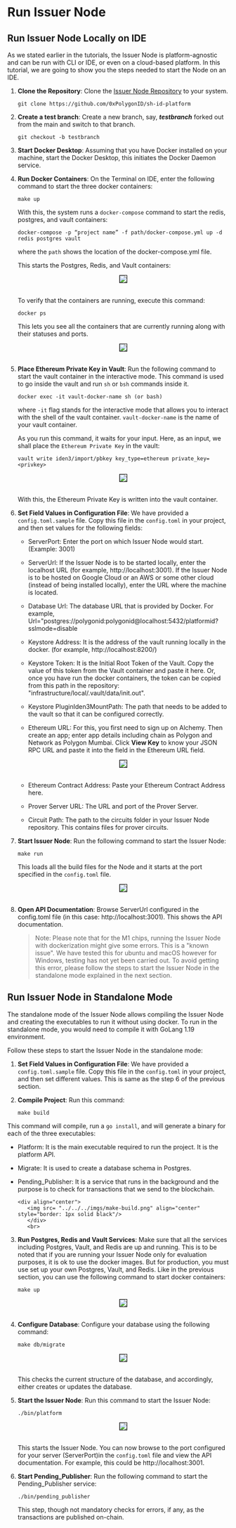 # Run Issuer Node 

## Run Issuer Node Locally on IDE

As we stated earlier in the tutorials, the Issuer Node is platform-agnostic and can be run with CLI or IDE, or even on a cloud-based platform. In this tutorial, we are going to show you the steps needed to start the Node on an IDE.


1. **Clone the Repository**: Clone the <a href="https://github.com/0xPolygonID/sh-id-platform" target="_blank">Issuer Node Repository</a>
to your system.

      ```
      git clone https://github.com/0xPolygonID/sh-id-platform
      ``` 

2. **Create a test branch**: Create a new branch, say, ***testbranch*** forked out from the main and switch to that branch.

    ```
    git checkout -b testbranch
    ```
    

3. **Start Docker Desktop**: Assuming that you have Docker installed on your machine, start the Docker Desktop, this initiates the Docker Daemon service. 

4. **Run Docker Containers**: On the Terminal on IDE, enter the following command to start the three docker containers:

      ```
      make up
      ```
      With this, the system runs a `docker-compose` command to start the redis, postgres, and vault containers:

      ```
      docker-compose -p “project name” -f path/docker-compose.yml up -d redis postgres vault

      ```
      where the `path` shows the location of the docker-compose.yml file.

      This starts the Postgres, Redis, and Vault containers:

      <div align="center">
         <img src= "../../../imgs/makeup.png" align="center" style="border: 1px solid black"/>
         </div>
         <br>

      To verify that the containers are running, execute this command:

      ```
      docker ps
      ```
      This lets you see all the containers that are currently running along with their statuses and ports.

      <div align="center">
         <img src= "../../../imgs/docker-ps.png" align="center" style="border: 1px solid black"/>
         </div>
      <br>

5. **Place Ethereum Private Key in Vault**: Run the following command to start the vault container in the interactive mode. This command is used to go inside the vault and run `sh` or `bsh` commands inside it. 

      ```
      docker exec -it vault-docker-name sh (or bash)
      ```

      where `-it` flag stands for the interactive mode that allows you to interact with the shell of the vault container. `vault-docker-name` is the name of your vault container. 

      As you run this command, it waits for your input. Here, as an input,  we shall place the `Ethereum Private Key` in the vault:

      ```
      vault write iden3/import/pbkey key_type=ethereum private_key=<privkey>

      ```

      <div align="center">
         <img src= "../../../imgs/ethereum-priv-key.png" align="center" style="border: 1px solid black"/>
         </div>
         <br>

      With this, the Ethereum Private Key is written into the vault container. 

6. **Set Field Values in Configuration File**: We have provided a `config.toml.sample` file. Copy this file in the `config.toml` in your project, and then set values for the following fields:

      - ServerPort: Enter the port on which Issuer Node would start. (Example: 3001)

      - ServerUrl:  If the Issuer Node is to be started locally, enter the localhost URL (for example, http://localhost:3001). If the Issuer Node is to be hosted on Google Cloud or an AWS or some other cloud (instead of being installed locally), enter the URL where the machine is located.

      - Database Url: The database URL that is provided by Docker. For example,
      Url="postgres://polygonid:polygonid@localhost:5432/platformid?sslmode=disable

      - Keystore Address: It is the address of the vault running locally in the docker.  (for example, http://localhost:8200/)

      - Keystore Token: It is the Initial Root Token of the Vault. Copy the value of this token from the Vault container and paste it here. Or, once you have run the docker containers, the token can be copied from this path in the repository: "infrastructure/local/.vault/data/init.out".  

      - Keystore PluginIden3MountPath: The path that needs to be added to the vault so that it can be configured correctly.

      - Ethereum URL: For this, you first need to sign up on Alchemy. Then create an app; enter app details including chain as Polygon and Network as Polygon Mumbai. Click **View Key** to know your JSON RPC URL and paste it into the field in the Ethereum URL field. 

      <div align="center">
         <img src= "../../../imgs/alchemy.png" align="center" style="border: 1px solid black"/>
         </div>
         <br>

      - Ethereum Contract Address: Paste your Ethereum Contract Address here. 

      - Prover Server URL: The URL and port of the Prover Server.

      - Circuit Path: The path to the circuits folder in your Issuer Node repository. This contains files for prover circuits.


7. **Start Issuer Node**: Run the following command to start the Issuer Node:

      ```
      make run
      ```

   This loads all the build files for the Node and it starts at the port specified in the `config.toml` file. 

   <div align="center">
      <img src= "../../../imgs/node-start.png" align="center" style="border: 1px solid black"/>
      </div>
      <br>
      
8. **Open API Documentation**: Browse ServerUrl configured in the config.toml file (in this case: http://localhost:3001). This shows the API documentation. 

      > Note: Please note that for the M1 chips, running the Issuer Node with dockerization might give some errors. This is a "known issue". We have tested this for ubuntu and macOS however for Windows, testing has not yet been carried out. To avoid getting this error, please follow the steps to start the Issuer Node in the standalone mode explained in the next section. 

## Run Issuer Node in Standalone Mode

The standalone mode of the Issuer Node allows compiling the Issuer Node and creating the executables to run it without using docker. To run in the standalone mode, you would need to compile it with GoLang 1.19 environment.  

Follow these steps to start the Issuer Node in the standalone mode:

1. **Set Field Values in Configuration File**: We have provided a `config.toml.sample` file. Copy this file in the `config.toml` in your project, and then set different values. This is same as the step 6 of the previous section. 

2. **Compile Project**: Run this command:

      ```
      make build
      ```
This command will compile, run a `go install`, and will generate a binary for each of the three executables:

- Platform: It is the main executable required to run the project. It is the platform API. 

- Migrate: It is used to create a database schema in Postgres. 

- Pending_Publisher: It is a service that runs in the background and the purpose is to check for transactions that we send to the blockchain. 


      <div align="center">
         <img src= "../../../imgs/make-build.png" align="center" style="border: 1px solid black"/>
         </div>
         <br>

3. **Run Postgres, Redis and Vault Services**: Make sure that all the services including Postgres, Vault, and Redis are up and running. This is to be noted that if you are running your Issuer Node only for evaluation purposes, it is ok to use the docker images. But for production, you must use set up your own Postgres, Vault, and Redis. Like in the previous section, you can use the following command to start docker containers:

      ```
      make up
      ```

      <div align="center">
         <img src= "../../../imgs/services-running.png" align="center" style="border: 1px solid black"/>
         </div>
         <br>

4. **Configure Database**: Configure your database using the following command:

      ```
      make db/migrate
      ```

      <div align="center">
         <img src= "../../../imgs/migration-done.png" align="center" style="border: 1px solid black"/>
         </div>
         <br>

      This checks the current structure of the database, and accordingly, either creates or updates the database. 

5. **Start the Issuer Node**: Run this command to start the Issuer Node:

      ```
      ./bin/platform
      ```

      <div align="center">
         <img src= "../../../imgs/issuer-node-starts.png" align="center" style="border: 1px solid black"/>
         </div>
         <br>

      This starts the Issuer Node. You can now browse to the port configured for your server (ServerPort)in the `config.toml` file and view the API documentation. For example, this could be http://localhost:3001.

6. **Start Pending_Publisher**: Run the following command to start the Pending_Publisher service:

      ```
      ./bin/pending_publisher
      ```
      This step, though not mandatory checks for errors, if any, as the transactions are published on-chain. 





 











